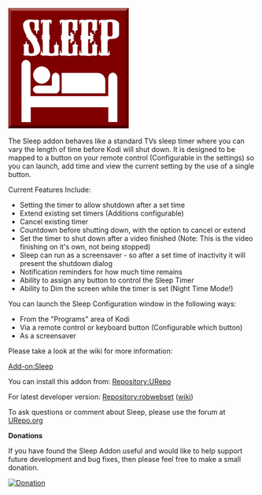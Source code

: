 ![Sleep](icon.png)

The Sleep addon behaves like a standard TVs sleep timer where you can vary the length of time before Kodi will shut down. It is designed to be mapped to a button on your remote control (Configurable in the settings) so you can launch, add time and view the current setting by the use of a single button.

Current Features Include:
* Setting the timer to allow shutdown after a set time
* Extend existing set timers (Additions configurable)
* Cancel existing timer
* Countdown before shutting down, with the option to cancel or extend
* Set the timer to shut down after a video finished (Note: This is the video finishing on it's own, not being stopped)
* Sleep can run as a screensaver - so after a set time of inactivity it will present the shutdown dialog
* Notification reminders for how much time remains
* Ability to assign any button to control the Sleep Timer
* Ability to Dim the screen while the timer is set (Night Time Mode!)

You can launch the Sleep Configuration window in the following ways:
* From the "Programs" area of Kodi
* Via a remote control or keyboard button (Configurable which button)
* As a screensaver

Please take a look at the wiki for more information:

[Add-on:Sleep](https://github.com/robwebset/script.sleep/wiki)

You can install this addon from: [Repository:URepo](http://www.urepo.org/)

For latest developer version: [Repository:robwebset](https://github.com/robwebset/repository.robwebset/blob/master/repos/repository.robwebset/repository.robwebset-1.0.0.zip) ([wiki](https://github.com/robwebset/repository.robwebset/wiki))

To ask questions or comment about Sleep, please use the forum at [URepo.org](http://www.urepo.org/forum/viewtopic.php?t=1757)

__Donations__

If you have found the Sleep Addon useful and would like to help support future development and bug fixes, then please feel free to make a small donation.

[![Donation](https://www.paypalobjects.com/en_GB/i/btn/btn_donate_SM.gif)](https://www.paypal.com/cgi-bin/webscr?cmd=_s-xclick&hosted_button_id=A988B6L2EAR2A)
